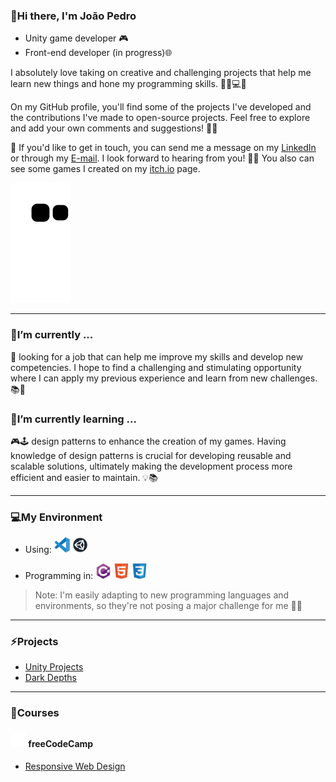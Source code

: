 ### 👋Hi there, I'm João Pedro

- Unity game developer 🎮
- Front-end developer (in progress)🌐

 I absolutely love taking on creative and challenging projects that help me learn new things and hone my programming skills. 💪🏼💻🚀

On my GitHub profile, you'll find some of the projects I've developed and the contributions I've made to open-source projects. Feel free to explore and add your own comments and suggestions! 🙌🏼

📧 If you'd like to get in touch, you can send me a message on my [LinkedIn](https://www.linkedin.com/in/jpmunhozoliveira/) or through my [E-mail](mailto:jpmunhozoliveira@gmail.com). I look forward to hearing from you! 👋🏼 You also can see some games I created on my [itch.io](https://jaoophez.itch.io/) page.

![snake gif](https://github.com/JpMunhozOliveira/JpMunhozOliveira/blob/output/github-contribution-grid-snake.svg)

<hr>

### 🔭I’m currently ...

💼 looking for a job that can help me improve my skills and develop new competencies. I hope to find a challenging and stimulating opportunity where I can apply my previous experience and learn from new challenges. 📚🌟

### 🌱I’m currently learning ...

🎮🕹️ design patterns to enhance the creation of my games. Having knowledge of design patterns is crucial for developing reusable and scalable solutions, ultimately making the development process more efficient and easier to maintain. 💡📚

<hr>

### 💻My Environment
- Using: <picture><img src="resources/icons/tools/vscode/vscode-original.svg" alt="VS Code Logo" width="25" height="25"></picture>
         <picture><img src="resources/icons/tools/unity/unity.svg" alt="Unity Logo" width="25" height="25"></picture>
         
- Programming in: <picture><img src="resources/icons/programming/csharp/csharp-original.svg" alt="C sharp" width="25" height="25"></picture>
                  <picture><img src="resources/icons/programming/html5/html5-original.svg" alt="Html" width="25" height="25"></picture>
                  <picture><img src="resources/icons/programming/css3/css3-original.svg" alt="Css" width="25" height="25"></picture>
                  
>Note: I'm easily adapting to new programming languages and environments, so they're not posing a major challenge for me 📖💡

<hr>

### ⚡Projects
- [Unity Projects](https://github.com/JpMunhozOliveira/Unity-Learnings/blob/main/README.md)
- [Dark Depths](https://github.com/JpMunhozOliveira/Dark-Depths/blob/main/README.md)

<hr>

### 🏫Courses

#### <picture><img src="resources/icons/courses/freecodecamp/fcc_primary_small.svg" alt="C sharp" width="25" height="25"></picture> freeCodeCamp
- [Responsive Web Design](https://github.com/JpMunhozOliveira/Responsive-Web-Design/blob/main/README.md)

<!--
- 🔭 I’m currently working on ...
- 🌱 I’m currently learning ...
- 👯 I’m looking to collaborate on ...
- 🤔 I’m looking for help with ...
- 💬 Ask me about ...
- 📫 How to reach me: ...
- 😄 Pronouns: ...
- ⚡ Fun fact: ...
-->
